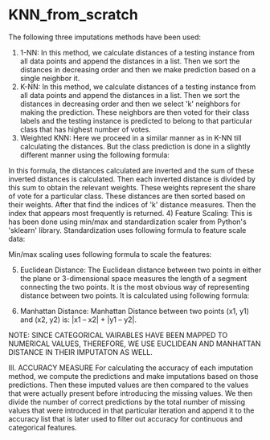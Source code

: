 # KNN_from_scratch
The following three imputations methods have been used:
1)  1-NN: In this method, we calculate distances of a testing instance from all data points and append the distances in a list. Then we sort the distances in decreasing order and then we make prediction based on a single neighbor it.
2) K-NN: In this method, we calculate distances of a testing instance from all data points and append the distances in a list. Then we sort the distances in decreasing order and then we select 'k' neighbors for making the prediction. These neighbors are then voted for their class labels and the testing instance is predicted to belong to that particular class that has highest number of votes.
3) Weighted KNN: Here we proceed in a similar manner as in K-NN till calculating the distances. But the class prediction is done in a slightly different manner using the following formula:
 
In this formula, the distances calculated are inverted and the sum of these inverted distances is calculated. Then each inverted distance is divided by this sum to obtain the relevant weights.
These weights represent the share of vote for a particular class. These distances are then sorted based on their weights. After that find the indices of 'k' distance measures. Then the index that appears most frequently is returned.
4) Feature Scaling: This is has been done using min/max and standardization scaler from Python's 'sklearn'  library.
Standardization uses following formula to feature scale data:
 
Min/max scaling uses following formula to scale the features:
 

5)  Euclidean Distance: The Euclidean distance between two points in either the plane or 3-dimensional space measures the length of a segment connecting the two points. It is the most obvious way of representing distance between two points. 
It is calculated using following formula:
 
6) Manhattan Distance: Manhattan Distance between two points (x1, y1) and (x2, y2) is:
|x1 – x2| + |y1 – y2|.

NOTE: SINCE CATEGORICAL VAIRABLES HAVE BEEN MAPPED TO NUMERICAL VALUES, THEREFORE, WE USE EUCLIDEAN AND MANHATTAN DISTANCE IN THEIR IMPUTATON AS WELL.

III. ACCURACY MEASURE
For calculating the accuracy of each imputation method, we compute the predictions and make imputations based on those predictions. Then these imputed values are then compared to the values that were actually present before introducing the missing values.
We then divide the number of correct predictions by the total number of missing values that were introduced in that particular iteration and append it to the accuracy list that is later used to filter out accuracy for continuous and categorical features.
